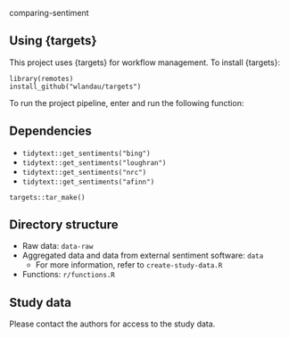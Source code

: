 comparing-sentiment

## Using {targets}

This project uses {targets} for workflow management. To install {targets}:

```{r}
library(remotes)
install_github("wlandau/targets")
```

To run the project pipeline, enter and run the following function:

## Dependencies

- `tidytext::get_sentiments("bing")`
- `tidytext::get_sentiments("loughran")`
- `tidytext::get_sentiments("nrc")`
- `tidytext::get_sentiments("afinn")`

`targets::tar_make()`

## Directory structure

- Raw data: `data-raw`
- Aggregated data and data from external sentiment software: `data`
  - For more information, refer to `create-study-data.R`
- Functions: `r/functions.R`

## Study data

Please contact the authors for access to the study data.
